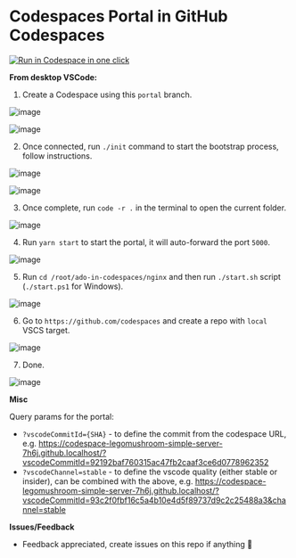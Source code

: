# Codespaces Portal in GitHub Codespaces

[<img title="Run in Codespace in one click" src="https://cdn.jsdelivr.net/gh/bookish-potato/codespaces-in-codespaces@f097ccddfc401ab6b09d233dc47c3efa3f9513f6/images/badge.svg">](https://github.com/features/codespaces)

**From desktop VSCode:**

1. Create a Codespace using this `portal` branch.

![image](https://user-images.githubusercontent.com/1478800/100968319-f6efd500-34e5-11eb-96ab-737db212b7d5.png)

![image](https://user-images.githubusercontent.com/1478800/100968383-1850c100-34e6-11eb-8bc2-098b18a57108.png)

2. Once connected, run `./init` command to start the bootstrap process, follow instructions.

![image](https://user-images.githubusercontent.com/1478800/100968557-649c0100-34e6-11eb-9d58-e72370f70fd1.png)

![image](https://user-images.githubusercontent.com/1478800/100968588-741b4a00-34e6-11eb-8ead-dd2fcbc65f67.png)

3. Once complete, run `code -r .` in the terminal to open the current folder.

![image](https://user-images.githubusercontent.com/1478800/100970585-14bf3900-34ea-11eb-99e5-553cdc9eb477.png)

4. Run `yarn start` to start the portal, it will auto-forward the port `5000`.

![image](https://user-images.githubusercontent.com/1478800/100968769-d2482d00-34e6-11eb-9c4e-80cb1322b81a.png)

5. Run `cd /root/ado-in-codespaces/nginx` and then run `./start.sh` script (`./start.ps1` for Windows).

![image](https://user-images.githubusercontent.com/1478800/100968925-1dfad680-34e7-11eb-9f9c-62801235ce76.png)

6. Go to `https://github.com/codespaces` and create a repo with `local` VSCS target.

![image](https://user-images.githubusercontent.com/1478800/100968999-3cf96880-34e7-11eb-92bb-0d8b30b1db12.png)

7. Done.

![image](https://user-images.githubusercontent.com/1478800/100969828-9746f900-34e8-11eb-840a-3ff9f44506bf.png)

**Misc**

Query params for the portal:
 - `?vscodeCommitId={SHA}` - to define the commit from the codespace URL, e.g. https://codespace-legomushroom-simple-server-7h6j.github.localhost/?vscodeCommitId=92192baf760315ac47fb2caaf3ce6d0778962352
 - `?vscodeChannel=stable` - to define the vscode quality (either stable or insider), can be combined with the above, e.g. https://codespace-legomushroom-simple-server-7h6j.github.localhost/?vscodeCommitId=93c2f0fbf16c5a4b10e4d5f89737d9c2c25488a3&channel=stable

**Issues/Feedback**

- Feedback appreciated, create issues on this repo if anything 🤗
